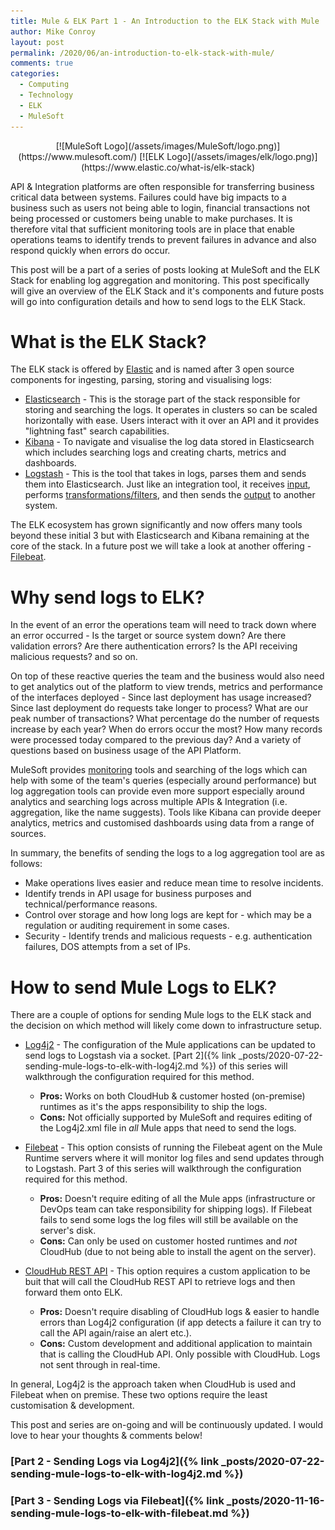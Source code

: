 ```yaml
---
title: Mule & ELK Part 1 - An Introduction to the ELK Stack with Mule
author: Mike Conroy
layout: post
permalink: /2020/06/an-introduction-to-elk-stack-with-mule/
comments: true
categories:
  - Computing
  - Technology
  - ELK
  - MuleSoft
---
```


<div markdown="1" style="text-align: center;">
  [![MuleSoft Logo](/assets/images/MuleSoft/logo.png)](https://www.mulesoft.com/)
  [![ELK Logo](/assets/images/elk/logo.png)](https://www.elastic.co/what-is/elk-stack)
</div>

API & Integration platforms are often responsible for transferring business critical data between systems. Failures could have big impacts to a business such as users not being able to login, financial transactions not being processed or customers being unable to make purchases. It is therefore vital that sufficient monitoring tools are in place that enable operations teams to identify trends to prevent failures in advance and also respond quickly when errors do occur.

This post will be a part of a series of posts looking at MuleSoft and the ELK Stack for enabling log aggregation and monitoring. This post specifically will give an overview of the ELK Stack and it's components and future posts will go into configuration details and how to send logs to the ELK Stack.

# What is the ELK Stack?

The ELK stack is offered by [Elastic](https://www.elastic.co/) and is named after 3 open source components for ingesting, parsing, storing and visualising logs:
* [Elasticsearch](https://www.elastic.co/elasticsearch/) - This is the storage part of the stack responsible for storing and searching the logs. It operates in clusters so can be scaled horizontally with ease. Users interact with it over an API and it provides "lightning fast" search capabilities.
* [Kibana](https://www.elastic.co/kibana/) - To navigate and visualise the log data stored in Elasticsearch which includes searching logs and creating charts, metrics and dashboards.
* [Logstash](https://www.elastic.co/logstash/) - This is the tool that takes in logs, parses them and sends them into Elasticsearch. Just like an integration tool, it receives [input](https://www.elastic.co/guide/en/logstash/current/input-plugins.html), performs [transformations/filters](https://www.elastic.co/guide/en/logstash/current/filter-plugins.html), and then sends the [output](https://www.elastic.co/guide/en/logstash/current/output-plugins.html) to another system.

The ELK ecosystem has grown significantly and now offers many tools beyond these initial 3 but with Elasticsearch and Kibana remaining at the core of the stack. In a future post we will take a look at another offering - [Filebeat](https://www.elastic.co/beats/filebeat).

# Why send logs to ELK?

In the event of an error the operations team will need to track down where an error occurred - Is the target or source system down? Are there validation errors? Are there authentication errors? Is the API receiving malicious requests? and so on.

On top of these reactive queries the team and the business would also need to get analytics out of the platform to view trends, metrics and performance of the interfaces deployed - Since last deployment has usage increased? Since last deployment do requests take longer to process? What are our peak number of transactions? What percentage do the number of requests increase by each year? When do errors occur the most? How many records were processed today compared to the previous day? And a variety of questions based on business usage of the API Platform.

MuleSoft provides [monitoring](https://docs.mulesoft.com/monitoring/) tools and searching of the logs which can help with some of the team's queries (especially around performance) but log aggregation tools can provide even more support especially around analytics and searching logs across multiple APIs & Integration (i.e. aggregation, like the name suggests). Tools like Kibana can provide deeper analytics, metrics and customised dashboards using data from a range of sources.

In summary, the benefits of sending the logs to a log aggregation tool are as follows:

* Make operations lives easier and reduce mean time to resolve incidents.
* Identify trends in API usage for business purposes and technical/performance reasons.
* Control over storage and how long logs are kept for - which may be a regulation or auditing requirement in some cases.
* Security - Identify trends and malicious requests - e.g. authentication failures, DOS attempts from a set of IPs.

# How to send Mule Logs to ELK?
There are a couple of options for sending Mule logs to the ELK stack and the decision on which method will likely come down to infrastructure setup.
* [Log4j2](https://logging.apache.org/log4j/2.x/) - The configuration of the Mule applications can be updated to send logs to Logstash via a socket. [Part 2]({% link _posts/2020-07-22-sending-mule-logs-to-elk-with-log4j2.md %}) of this series will walkthrough the configuration required for this method.
  * **Pros:** Works on both CloudHub & customer hosted (on-premise) runtimes as it's the apps responsibility to ship the logs.
  * **Cons:** Not officially supported by MuleSoft and requires editing of the Log4j2.xml file in *all* Mule apps that need to send the logs.

* [Filebeat](https://www.elastic.co/beats/filebeat) - This option consists of running the Filebeat agent on the Mule Runtime servers where it will monitor log files and send updates through to Logstash. Part 3 of this series will walkthrough the configuration required for this method.
  * **Pros:** Doesn't require editing of all the Mule apps (infrastructure or DevOps team can take responsibility for shipping logs). If Filebeat fails to send some logs the log files will still be available on the server's disk. 
  * **Cons:** Can only be used on customer hosted runtimes and *not* CloudHub (due to not being able to install the agent on the server).

* [CloudHub REST API](https://docs.mulesoft.com/runtime-manager/cloudhub-api) - This option requires a custom application to be buit that will call the CloudHub REST API to retrieve logs and then forward them onto ELK.
  * **Pros:** Doesn't require disabling of CloudHub logs & easier to handle errors than Log4j2 configuration (if app detects a failure it can try to call the API again/raise an alert etc.).
  * **Cons:** Custom development and additional application to maintain that is calling the CloudHub API. Only possible with CloudHub. Logs not sent through in real-time.

In general, Log4j2 is the approach taken when CloudHub is used and Filebeat when on premise. These two options require the least customisation & development.

This post and series are on-going and will be continuously updated. I would love to hear your thoughts & comments below!

### [Part 2 - Sending Logs via Log4j2]({% link _posts/2020-07-22-sending-mule-logs-to-elk-with-log4j2.md %})
### [Part 3 - Sending Logs via Filebeat]({% link _posts/2020-11-16-sending-mule-logs-to-elk-with-filebeat.md %})